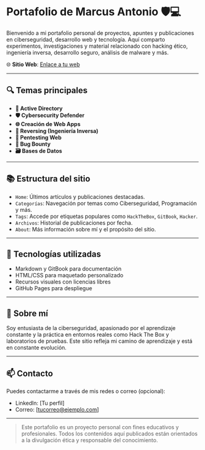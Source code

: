 # Portafolio de Marcus Antonio 🛡️💻

Bienvenido a mi portafolio personal de proyectos, apuntes y publicaciones en ciberseguridad, desarrollo web y tecnología. Aquí comparto experimentos, investigaciones y material relacionado con hacking ético, ingeniería inversa, desarrollo seguro, análisis de malware y más.

🌐 **Sitio Web**: [Enlace a tu web](https://tusitioweb.com)

---

## 🔍 Temas principales

- **🔐 Active Directory**
- **🛡️ Cybersecurity Defender**
- **🌐 Creación de Web Apps**
- **🔁 Reversing (Ingeniería Inversa)**
- **🧪 Pentesting Web**
- **🐞 Bug Bounty**
- **🗃️ Bases de Datos**

---

## 📚 Estructura del sitio

- `Home`: Últimos artículos y publicaciones destacadas.
- `Categorías`: Navegación por temas como Ciberseguridad, Programación y más.
- `Tags`: Accede por etiquetas populares como `HackTheBox`, `GitBook`, `Hacker`.
- `Archivos`: Historial de publicaciones por fecha.
- `About`: Más información sobre mí y el propósito del sitio.

---

## 🚀 Tecnologías utilizadas

- Markdown y GitBook para documentación
- HTML/CSS para maquetado personalizado
- Recursos visuales con licencias libres
- GitHub Pages para despliegue

---

## 🧠 Sobre mí

Soy entusiasta de la ciberseguridad, apasionado por el aprendizaje constante y la práctica en entornos reales como Hack The Box y laboratorios de pruebas. Este sitio refleja mi camino de aprendizaje y está en constante evolución.

---

## 📫 Contacto

Puedes contactarme a través de mis redes o correo (opcional):
- LinkedIn: [Tu perfil]
- Correo: [tucorreo@ejemplo.com]

---

> Este portafolio es un proyecto personal con fines educativos y profesionales. Todos los contenidos aquí publicados están orientados a la divulgación ética y responsable del conocimiento.

